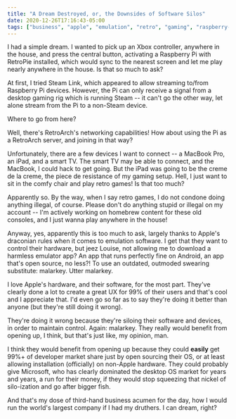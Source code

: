 ```yaml
---
title: "A Dream Destroyed, or, the Downsides of Software Silos"
date: 2020-12-26T17:16:43-05:00
tags: ["business", "apple", "emulation", "retro", "gaming", "raspberry-pi"]
---
```


I had a simple dream. I wanted to pick up an Xbox controller, anywhere in the house, and press the central button, activating a Raspberry Pi with RetroPie installed, which would sync to the nearest screen and let me play nearly anywhere in the house. Is that so much to ask?

At first, I tried Steam Link, which appeared to allow streaming to/from Raspberry Pi devices. However, the Pi can only receive a signal from a desktop gaming rig which is running Steam -- it can't go the other way, let alone stream from the Pi to a non-Steam device.

Where to go from here?

Well, there's RetroArch's networking capabilities! How about using the Pi as a RetroArch server, and joining in that way?

Unfortunately, there are a few devices I want to connect -- a MacBook Pro, an iPad, and a smart TV. The smart TV may be able to connect, and the MacBook, I could hack to get going. But the iPad was going to be the creme de la creme, the piece de resistance of my gaming setup. Hell, I just want to sit in the comfy chair and play retro games! Is that too much?

Apparently so. By the way, when I say retro games, I do not condone doing anything illegal, of course. Please don't do anything stupid or illegal on my account -- I'm actively working on homebrew content for these old consoles, and I just wanna play anywhere in the house!

Anyway, yes, apparently this is too much to ask, largely thanks to Apple's draconian rules when it comes to emulation software. I get that they want to control their hardware, but jeez Louise, not allowing me to download a harmless emulator app? An app that runs perfectly fine on Android, an app that's open source, no less?! To use an outdated, outmoded swearing substitute: malarkey. Utter malarkey.

I love Apple's hardware, and their software, for the most part. They've clearly done a lot to create a great UX for 99% of their users and that's cool and I appreciate that. I'd even go so far as to say they're doing it better than anyone (but they're still doing it wrong).

They're doing it wrong because they're siloing their software and devices, in order to maintain control. Again: malarkey. They really would benefit from opening up, I think, but that's just like, my opinion, man.

I think they would benefit from opening up because they could **easily** get 99%+ of developer market share just by open sourcing their OS, or at least allowing installation (officially) on non-Apple hardware. They could probably give Microsoft, who has clearly dominated the desktop OS market for years and years, a run for their money, if they would stop squeezing that nickel of silo-ization and go after bigger fish.

And that's my dose of third-hand business acumen for the day, how I would run the world's largest company if I had my druthers. I can dream, right?
